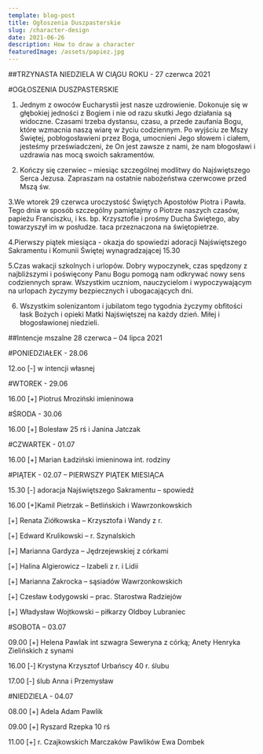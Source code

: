 ```yaml
---
template: blog-post
title: Ogłoszenia Duszpasterskie
slug: /character-design
date: 2021-06-26
description: How to draw a character
featuredImage: /assets/papiez.jpg
---
```

##TRZYNASTA NIEDZIELA W CIĄGU ROKU  - 27 czerwca 2021                            

#OGŁOSZENIA DUSZPASTERSKIE

1. Jednym z owoców Eucharystii jest nasze uzdrowienie. Dokonuje się w głębokiej jedności z Bogiem i nie od razu skutki Jego działania są widoczne. Czasami trzeba dystansu, czasu, a przede zaufania Bogu, które wzmacnia naszą wiarę w życiu codziennym. Po wyjściu ze Mszy Świętej, pobłogosławieni przez Boga, umocnieni Jego słowem i ciałem, jesteśmy przeświadczeni, że On jest zawsze z nami, że nam błogosławi i uzdrawia nas mocą swoich sakramentów.

2. Kończy się czerwiec – miesiąc szczególnej modlitwy do Najświętszego Serca Jezusa. Zapraszam na ostatnie nabożeństwa czerwcowe  przed Mszą św.

3.We wtorek 29 czerwca uroczystość Świętych Apostołów Piotra i Pawła. Tego dnia w sposób szczególny pamiętajmy o Piotrze naszych czasów, papieżu Franciszku, i ks. bp. Krzysztofie  i prośmy Ducha Świętego, aby towarzyszył im w posłudze. taca przeznaczona na świętopietrze.

4.Pierwszy piątek miesiąca - okazja do spowiedzi adoracji Najświętszego Sakramentu i Komunii Świętej wynagradzającej 15.30 

5.Czas  wakacji szkolnych i urlopów. Dobry wypoczynek, czas spędzony z najbliższymi i poświęcony Panu Bogu pomogą nam odkrywać nowy sens codziennych spraw. Wszystkim uczniom, nauczycielom i wypoczywającym na urlopach życzymy bezpiecznych i ubogacających dni. 

6. Wszystkim solenizantom i jubilatom tego tygodnia życzymy obfitości łask Bożych i opieki Matki Najświętszej na każdy dzień. Miłej i błogosławionej niedzieli.

##Intencje mszalne 28 czerwca – 04 lipca  2021

#PONIEDZIAŁEK - 28.06

12.oo [-] w intencji własnej

#WTOREK  - 29.06

16.00 [+]  Piotruś Mroziński imieninowa

#ŚRODA  - 30.06 

16.00 [+] Bolesław 25 rś i Janina Jatczak

#CZWARTEK - 01.07

16.00 [+] Marian Ładziński imieninowa int. rodziny  

#PIĄTEK  -  02.07 – PIERWSZY PIĄTEK MIESIĄCA

15.30 [-] adoracja Najświętszego Sakramentu – spowiedź

16.00 [+]Kamil Pietrzak – Betlińskich i Wawrzonkowskich

[+] Renata Ziółkowska – Krzysztofa i Wandy z r.

[+] Edward Krulikowski – r. Szynalskich 

[+] Marianna Gardyza – Jędrzejewskiej z córkami

[+] Halina Algierowicz – Izabeli z r. i Lidii 

[+] Marianna Zakrocka – sąsiadów Wawrzonkowskich

[+] Czesław Łodygowski – prac. Starostwa Radziejów 

[+] Władysław Wojtkowski – piłkarzy Oldboy Lubraniec

#SOBOTA – 03.07

09.00 [+] Helena Pawlak int szwagra Seweryna z córką; Anety Henryka Zielińskich z synami 

16.00 [-] Krystyna Krzysztof Urbańscy 40 r. ślubu

17.00 [-] ślub Anna i Przemysław

#NIEDZIELA  - 04.07

08.00 [+] Adela Adam Pawlik

09.00 [+] Ryszard Rzepka 10 rś

11.00 [+] r. Czajkowskich Marczaków Pawlików Ewa Dombek
